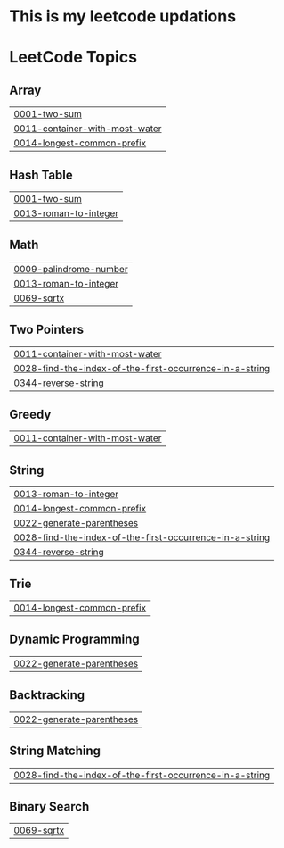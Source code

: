﻿# This is my leetcode updations



<!---LeetCode Topics Start-->
# LeetCode Topics
## Array
|  |
| ------- |
| [0001-two-sum](https://github.com/AnshadMV/LeetCode/tree/master/0001-two-sum) |
| [0011-container-with-most-water](https://github.com/AnshadMV/LeetCode/tree/master/0011-container-with-most-water) |
| [0014-longest-common-prefix](https://github.com/AnshadMV/LeetCode/tree/master/0014-longest-common-prefix) |
## Hash Table
|  |
| ------- |
| [0001-two-sum](https://github.com/AnshadMV/LeetCode/tree/master/0001-two-sum) |
| [0013-roman-to-integer](https://github.com/AnshadMV/LeetCode/tree/master/0013-roman-to-integer) |
## Math
|  |
| ------- |
| [0009-palindrome-number](https://github.com/AnshadMV/LeetCode/tree/master/0009-palindrome-number) |
| [0013-roman-to-integer](https://github.com/AnshadMV/LeetCode/tree/master/0013-roman-to-integer) |
| [0069-sqrtx](https://github.com/AnshadMV/LeetCode/tree/master/0069-sqrtx) |
## Two Pointers
|  |
| ------- |
| [0011-container-with-most-water](https://github.com/AnshadMV/LeetCode/tree/master/0011-container-with-most-water) |
| [0028-find-the-index-of-the-first-occurrence-in-a-string](https://github.com/AnshadMV/LeetCode/tree/master/0028-find-the-index-of-the-first-occurrence-in-a-string) |
| [0344-reverse-string](https://github.com/AnshadMV/LeetCode/tree/master/0344-reverse-string) |
## Greedy
|  |
| ------- |
| [0011-container-with-most-water](https://github.com/AnshadMV/LeetCode/tree/master/0011-container-with-most-water) |
## String
|  |
| ------- |
| [0013-roman-to-integer](https://github.com/AnshadMV/LeetCode/tree/master/0013-roman-to-integer) |
| [0014-longest-common-prefix](https://github.com/AnshadMV/LeetCode/tree/master/0014-longest-common-prefix) |
| [0022-generate-parentheses](https://github.com/AnshadMV/LeetCode/tree/master/0022-generate-parentheses) |
| [0028-find-the-index-of-the-first-occurrence-in-a-string](https://github.com/AnshadMV/LeetCode/tree/master/0028-find-the-index-of-the-first-occurrence-in-a-string) |
| [0344-reverse-string](https://github.com/AnshadMV/LeetCode/tree/master/0344-reverse-string) |
## Trie
|  |
| ------- |
| [0014-longest-common-prefix](https://github.com/AnshadMV/LeetCode/tree/master/0014-longest-common-prefix) |
## Dynamic Programming
|  |
| ------- |
| [0022-generate-parentheses](https://github.com/AnshadMV/LeetCode/tree/master/0022-generate-parentheses) |
## Backtracking
|  |
| ------- |
| [0022-generate-parentheses](https://github.com/AnshadMV/LeetCode/tree/master/0022-generate-parentheses) |
## String Matching
|  |
| ------- |
| [0028-find-the-index-of-the-first-occurrence-in-a-string](https://github.com/AnshadMV/LeetCode/tree/master/0028-find-the-index-of-the-first-occurrence-in-a-string) |
## Binary Search
|  |
| ------- |
| [0069-sqrtx](https://github.com/AnshadMV/LeetCode/tree/master/0069-sqrtx) |
<!---LeetCode Topics End-->